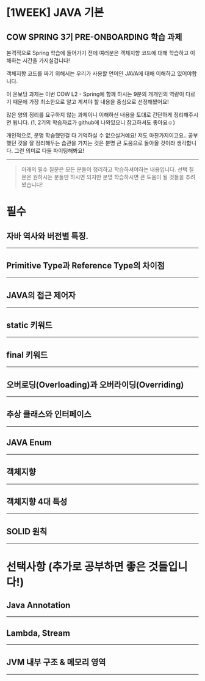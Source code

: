 # [1WEEK] JAVA 기본

## COW SPRING 3기 PRE-ONBOARDING 학습 과제

본격적으로 Spring 학습에 들어가기 전에 여러분은 객체지향 코드에 대해 학습하고 이해하는 시간을 가지실겁니다!

객체지향 코드를 짜기 위해서는 우리가 사용할 언어인 JAVA에 대해 이해하고 있어야합니다. 

이 온보딩 과제는 이번 COW L2 - Spring에 함께 하시는 9분의 개개인의 역량이 다르기 때문에 가장 최소한으로 알고 계셔야 할 내용을 중심으로 선정해봤어요!

많은 양의 정리를 요구하지 않는 과제이니 이해하신 내용을 토대로 간단하게 정리해주시면 됩니다. (1, 2기의 학습자료가 github에 나와있으니 참고하셔도 좋아요☺️)

개인적으로, 분명 학습했던걸 다 기억하실 수 없으실거예요! 저도 마찬가지이고요.. 공부했던 것을 잘 정리해두는 습관을 가지는 것은 분명 큰 도움으로 돌아올 것이라 생각합니다. 그런 의미로 다들 파이팅해봐요!

---
> 아래의 필수 질문은 모든 분들이 정리하고 학습하셔야하는 내용입니다. 선택 질문은 원하시는 분들만 하시면 되지만 분명 학습하시면 큰 도움이 될 것들을 추려봤습니다! 

# 필수

## 자바 역사와 버전별 특징.

---

## Primitive Type과 Reference Type의 차이점

---

## JAVA의 접근 제어자

---


## static 키워드

---


## final 키워드

---


## 오버로딩(Overloading)과 오버라이딩(Overriding)

---

## 추상 클래스와 인터페이스

---

## JAVA Enum

---

## 객체지향

---


## 객체지향 4대 특성

---


## SOLID 원칙

---


# 선택사항 (추가로 공부하면 좋은 것들입니다!)

## Java Annotation

---

## Lambda, Stream

---

## JVM 내부 구조 & 메모리 영역

---